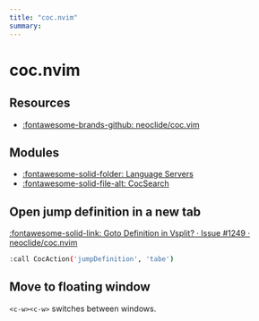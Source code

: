 ```yaml
---
title: "coc.nvim"
summary:
---
```


coc.nvim
===

Resources
---
- [:fontawesome-brands-github:
    neoclide/coc.vim](https://github.com/neoclide/coc.nvim)

Modules
---

- [:fontawesome-solid-folder: Language Servers](language-servers/index.md)
- [:fontawesome-solid-file-alt: CocSearch](01-cocsearch.md)


Open jump definition in a new tab
---

[:fontawesome-solid-link: Goto Definition in Vsplit? · Issue #1249 ·
neoclide/coc.nvim](https://github.com/neoclide/coc.nvim/issues/1249)

```bash
:call CocAction('jumpDefinition', 'tabe')
```

Move to floating window
---

`<c-w><c-w>` switches between windows.
